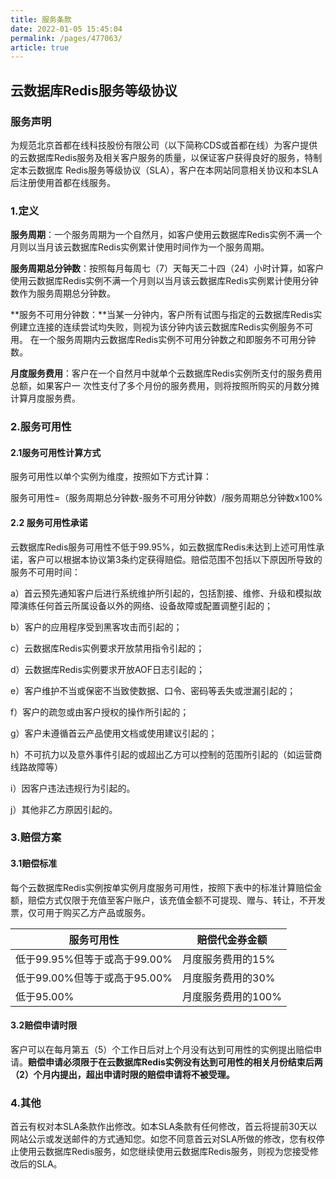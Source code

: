 ```yaml
---
title: 服务条款
date: 2022-01-05 15:45:04
permalink: /pages/477063/
article: true
---
```


## 云数据库Redis服务等级协议

### 服务声明

为规范北京⾸都在线科技股份有限公司（以下简称CDS或⾸都在线）为客户提供的云数据库Redis服务及相关客户服务的质量，以保证客户获得良好的服务，特制定本云数据库 Redis服务等级协议（SLA），客户在本⽹站同意相关协议和本SLA后注册使⽤⾸都在线服务。

### 1.定义

**服务周期**：⼀个服务周期为⼀个⾃然⽉，如客户使⽤云数据库Redis实例不满⼀个⽉则以当⽉该云数据库Redis实例累计使⽤时间作为⼀个服务周期。

**服务周期总分钟数**：按照每⽉每周七（7）天每天⼆⼗四（24）⼩时计算，如客户使⽤云数据库Redis实例不满⼀个⽉则以当⽉该云数据库Redis实例累计使⽤分钟数作为服务周期总分钟数。

**服务不可用分钟数：**当某⼀分钟内，客户所有试图与指定的云数据库Redis实例建⽴连接的连续尝试均失败，则视为该分钟内该云数据库Redis实例服务不可⽤。 在⼀个服务周期内云数据库Redis实例不可⽤分钟数之和即服务不可⽤分钟数。

**月度服务费⽤**：客户在⼀个⾃然⽉中就单个云数据库Redis实例所⽀付的服务费⽤总额，如果客户⼀ 次性⽀付了多个⽉份的服务费⽤，则将按照所购买的⽉数分摊计算⽉度服务费。

### 2.服务可用性

#### 2.1服务可用性计算方式

服务可用性以单个实例为维度，按照如下方式计算：

服务可用性=（服务周期总分钟数-服务不可用分钟数）/服务周期总分钟数x100%

#### 2.2 服务可用性承诺

云数据库Redis服务可⽤性不低于99.95%，如云数据库Redis未达到上述可⽤性承诺，客户可以根据本协议第3条约定获得赔偿。赔偿范围不包括以下原因所导致的服务不可⽤时间：

a）首云预先通知客户后进⾏系统维护所引起的，包括割接、维修、升级和模拟故障演练任何⾸云所属设备以外的⽹络、设备故障或配置调整引起的；

b）客户的应⽤程序受到⿊客攻击⽽引起的；

c）云数据库Redis实例要求开放禁⽤指令引起的；

d）云数据库Redis实例要求开放AOF⽇志引起的；

e）客户维护不当或保密不当致使数据、⼝令、密码等丢失或泄漏引起的；

f）客户的疏忽或由客户授权的操作所引起的；

g）客户未遵循⾸云产品使⽤⽂档或使⽤建议引起的；

h）不可抗⼒以及意外事件引起的或超出⼄⽅可以控制的范围所引起的（如运营商线路故障等）

i）因客户违法违规⾏为引起的。

j）其他非乙方原因引起的。

### 3.赔偿方案

#### 3.1赔偿标准

每个云数据库Redis实例按单实例⽉度服务可⽤性，按照下表中的标准计算赔偿⾦额，赔偿⽅式仅限于充值至客户账户，该充值金额不可提现、赠与、转让，不开发票，仅可用于购买乙方产品或服务。

| 服务可用性                   | 赔偿代金券金额     |
| ---------------------------- | ------------------ |
| 低于99.95%但等于或⾼于99.00% | ⽉度服务费⽤的15%  |
| 低于99.00%但等于或⾼于95.00% | ⽉度服务费⽤的30%  |
| 低于95.00%                   | ⽉度服务费⽤的100% |

#### 3.2赔偿申请时限

客户可以在每⽉第五（5）个⼯作⽇后对上个⽉没有达到可⽤性的实例提出赔偿申请。**赔偿申请必须限于在云数据库Redis实例没有达到可⽤性的相关⽉份结束后两（2）个⽉内提出，超出申请时限的赔偿申请将不被受理。**

### 4.其他

首云有权对本SLA条款作出修改。如本SLA条款有任何修改，⾸云将提前30天以⽹站公示或发送邮件的⽅式通知您。如您不同意⾸云对SLA所做的修改，您有权停⽌使⽤云数据库Redis服务，如您继续使⽤云数据库Redis服务，则视为您接受修改后的SLA。